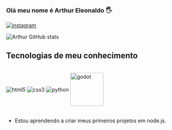 ### Olá meu nome é Arthur Eleonaldo 🖐️

[![instagram](https://img.shields.io/badge/Instagram-E4405F?style=for-the-badge&logo=instagram&logoColor=white)](https://www.instagram.com/artdevs/)

![Arthur GitHub stats](https://github-readme-stats.vercel.app/api?username=plex943&show_icons=true&theme=tokyonight)

## Tecnologias de meu conhecimento

<div style="display : inline_block"><br/>
<img align="center" alt="html5" src="https://img.shields.io/badge/HTML5-E34F26?style=for-the-badge&logo=html5&logoColor=white"/>
<img align="center" alt="css3" src="https://img.shields.io/badge/CSS3-1572B6?style=for-the-badge&logo=css3&logoColor=white"/>
<img align="center" alt="python" src="https://img.shields.io/badge/Python-14354C?style=for-the-badge&logo=python&logoColor=white"/>
<img style="width: 90px" align="center" alt="godot" src="https://godotengine.org/assets/press/logo_large_color_dark.svg"/>
<div><br/>

- Estou aprendendo a criar meus primeiros projetos em node.js.
